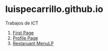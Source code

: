 # luispecarrillo.github.io
Trabajos de ICT
1. [First Page](FirstPage.html)
2. [Profile Page](ProfilePage1.html)
3. [Restaruant MenuLP](RestaruantMenuLP.html)
